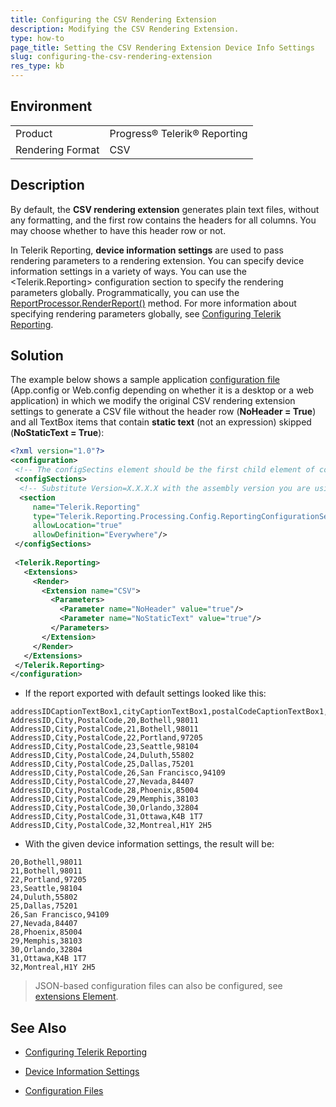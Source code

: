 ```yaml
---
title: Configuring the CSV Rendering Extension
description: Modifying the CSV Rendering Extension.
type: how-to
page_title: Setting the CSV Rendering Extension Device Info Settings
slug: configuring-the-csv-rendering-extension
res_type: kb
---
```


## Environment
<table>
	<tr>
		<td>Product</td>
		<td>Progress® Telerik® Reporting</td>
	</tr>
	<tr>
		<td>Rendering Format</td>
		<td>CSV</td>
	</tr>
</table>

## Description 

By default, the **CSV rendering extension** generates plain text files, without any formatting, and the first row contains the headers for all columns. You may choose whether to have this header row or not.   

In Telerik Reporting, **device information settings** are used to pass rendering parameters to a rendering extension. You can specify device information settings in a variety of ways. You can use the &lt;Telerik.Reporting&gt; configuration section to specify the rendering parameters globally. Programmatically, you can use the [ReportProcessor.RenderReport()](../m-telerik-reporting-processing-reportprocessor-renderreport) method. For more information about specifying rendering parameters globally, see [Configuring Telerik Reporting](../configuring-telerik-reporting).  
   
## Solution
   
 The example below shows a sample application [configuration file](https://docs.microsoft.com/en-us/dotnet/framework/configure-apps/) (App.config or Web.config depending on whether it is a desktop or a web application) in which we modify the original CSV rendering extension settings to generate a CSV file without the header row (**NoHeader = True**) and all TextBox items that contain **static text** (not an expression) skipped (**NoStaticText = True**):  
   
 ```XML
 <?xml version="1.0"?> 
<configuration> 
  <!-- The configSectins element should be the first child element of configuration --> 
  <configSections> 
   <!-- Substitute Version=X.X.X.X with the assembly version you are using! --> 
   <section 
      name="Telerik.Reporting" 
      type="Telerik.Reporting.Processing.Config.ReportingConfigurationSection, Telerik.Reporting, Version=X.X.X.X, Culture=neutral, PublicKeyToken=a9d7983dfcc261be" 
      allowLocation="true" 
      allowDefinition="Everywhere"/> 
  </configSections> 
       
  <Telerik.Reporting> 
    <Extensions> 
      <Render> 
        <Extension name="CSV"> 
          <Parameters> 
            <Parameter name="NoHeader" value="true"/> 
            <Parameter name="NoStaticText" value="true"/>
          </Parameters> 
        </Extension> 
      </Render> 
    </Extensions> 
  </Telerik.Reporting> 
</configuration> 
 ```
   
- If the report exported with default settings looked like this:  
   
```csv
addressIDCaptionTextBox1,cityCaptionTextBox1,postalCodeCaptionTextBox1,textBox1,cityDataTextBox,postalCodeDataTextBox  
AddressID,City,PostalCode,20,Bothell,98011  
AddressID,City,PostalCode,21,Bothell,98011  
AddressID,City,PostalCode,22,Portland,97205  
AddressID,City,PostalCode,23,Seattle,98104  
AddressID,City,PostalCode,24,Duluth,55802  
AddressID,City,PostalCode,25,Dallas,75201  
AddressID,City,PostalCode,26,San Francisco,94109  
AddressID,City,PostalCode,27,Nevada,84407  
AddressID,City,PostalCode,28,Phoenix,85004  
AddressID,City,PostalCode,29,Memphis,38103  
AddressID,City,PostalCode,30,Orlando,32804  
AddressID,City,PostalCode,31,Ottawa,K4B 1T7  
AddressID,City,PostalCode,32,Montreal,H1Y 2H5  
```
   
- With the given device information settings, the result will be:  
   
```csv
20,Bothell,98011  
21,Bothell,98011  
22,Portland,97205  
23,Seattle,98104  
24,Duluth,55802  
25,Dallas,75201  
26,San Francisco,94109  
27,Nevada,84407  
28,Phoenix,85004  
29,Memphis,38103  
30,Orlando,32804  
31,Ottawa,K4B 1T7  
32,Montreal,H1Y 2H5  
```

> JSON-based configuration files can also be configured, see [extensions Element](../configuring-telerik-reporting-extensions).

## See Also  
 
- [Configuring Telerik Reporting](../configuring-telerik-reporting)

- [Device Information Settings](../device-information-settings)

- [Configuration Files](https://docs.microsoft.com/en-us/dotnet/framework/configure-apps/)
